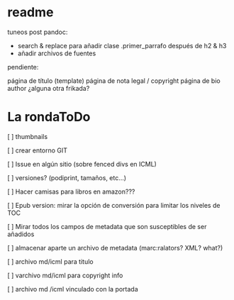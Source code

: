# readme

tuneos post pandoc:

- search & replace para añadir clase .primer_parrafo después de h2 & h3
- añadir archivos de fuentes
  

pendiente:

página de título (template)
página de nota legal / copyright
página de bio author
¿alguna otra frikada?

# La rondaToDo

[ ] thumbnails

[ ] crear entorno GIT

[ ] Issue en algún sitio (sobre fenced divs en ICML)

[ ] versiones? (podiprint, tamaños, etc…)

[ ] Hacer camisas para libros en amazon???

[ ] Epub version: mirar la opción de conversión para limitar los niveles de TOC

[ ] Mirar todos los campos de metadata que son susceptibles de ser añadidos

[ ] almacenar aparte un archivo de metadata (marc:ralators? XML? what?)

[ ] archivo md/icml para titulo

[ ] varchivo md/icml para copyright info

[ ] archivo md /icml vinculado con la portada




